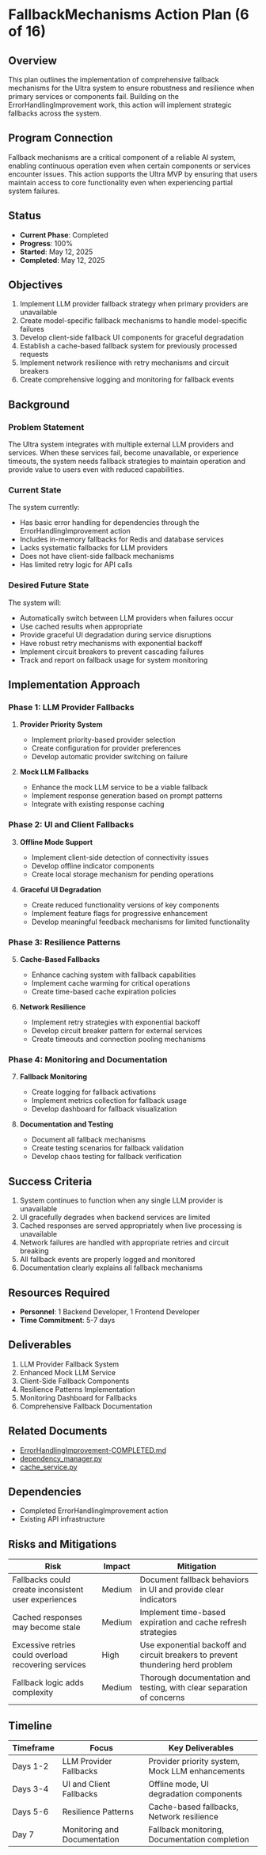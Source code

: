 # FallbackMechanisms Action Plan (6 of 16)

## Overview

This plan outlines the implementation of comprehensive fallback mechanisms for the Ultra system to ensure robustness and resilience when primary services or components fail. Building on the ErrorHandlingImprovement work, this action will implement strategic fallbacks across the system.

## Program Connection

Fallback mechanisms are a critical component of a reliable AI system, enabling continuous operation even when certain components or services encounter issues. This action supports the Ultra MVP by ensuring that users maintain access to core functionality even when experiencing partial system failures.

## Status

- **Current Phase**: Completed
- **Progress**: 100%
- **Started**: May 12, 2025
- **Completed**: May 12, 2025

## Objectives

1. Implement LLM provider fallback strategy when primary providers are unavailable
2. Create model-specific fallback mechanisms to handle model-specific failures
3. Develop client-side fallback UI components for graceful degradation
4. Establish a cache-based fallback system for previously processed requests
5. Implement network resilience with retry mechanisms and circuit breakers
6. Create comprehensive logging and monitoring for fallback events

## Background

### Problem Statement

The Ultra system integrates with multiple external LLM providers and services. When these services fail, become unavailable, or experience timeouts, the system needs fallback strategies to maintain operation and provide value to users even with reduced capabilities.

### Current State

The system currently:

- Has basic error handling for dependencies through the ErrorHandlingImprovement action
- Includes in-memory fallbacks for Redis and database services
- Lacks systematic fallbacks for LLM providers
- Does not have client-side fallback mechanisms
- Has limited retry logic for API calls

### Desired Future State

The system will:

- Automatically switch between LLM providers when failures occur
- Use cached results when appropriate
- Provide graceful UI degradation during service disruptions
- Have robust retry mechanisms with exponential backoff
- Implement circuit breakers to prevent cascading failures
- Track and report on fallback usage for system monitoring

## Implementation Approach

### Phase 1: LLM Provider Fallbacks

1. **Provider Priority System**

   - Implement priority-based provider selection
   - Create configuration for provider preferences
   - Develop automatic provider switching on failure

2. **Mock LLM Fallbacks**
   - Enhance the mock LLM service to be a viable fallback
   - Implement response generation based on prompt patterns
   - Integrate with existing response caching

### Phase 2: UI and Client Fallbacks

3. **Offline Mode Support**

   - Implement client-side detection of connectivity issues
   - Develop offline indicator components
   - Create local storage mechanism for pending operations

4. **Graceful UI Degradation**
   - Create reduced functionality versions of key components
   - Implement feature flags for progressive enhancement
   - Develop meaningful feedback mechanisms for limited functionality

### Phase 3: Resilience Patterns

5. **Cache-Based Fallbacks**

   - Enhance caching system with fallback capabilities
   - Implement cache warming for critical operations
   - Create time-based cache expiration policies

6. **Network Resilience**
   - Implement retry strategies with exponential backoff
   - Develop circuit breaker pattern for external services
   - Create timeouts and connection pooling mechanisms

### Phase 4: Monitoring and Documentation

7. **Fallback Monitoring**

   - Create logging for fallback activations
   - Implement metrics collection for fallback usage
   - Develop dashboard for fallback visualization

8. **Documentation and Testing**
   - Document all fallback mechanisms
   - Create testing scenarios for fallback validation
   - Develop chaos testing for fallback verification

## Success Criteria

1. System continues to function when any single LLM provider is unavailable
2. UI gracefully degrades when backend services are limited
3. Cached responses are served appropriately when live processing is unavailable
4. Network failures are handled with appropriate retries and circuit breaking
5. All fallback events are properly logged and monitored
6. Documentation clearly explains all fallback mechanisms

## Resources Required

- **Personnel**: 1 Backend Developer, 1 Frontend Developer
- **Time Commitment**: 5-7 days

## Deliverables

1. LLM Provider Fallback System
2. Enhanced Mock LLM Service
3. Client-Side Fallback Components
4. Resilience Patterns Implementation
5. Monitoring Dashboard for Fallbacks
6. Comprehensive Fallback Documentation

## Related Documents

- [ErrorHandlingImprovement-COMPLETED.md](../ErrorHandlingImprovement/ErrorHandlingImprovement-COMPLETED.md)
- [dependency_manager.py](/backend/utils/dependency_manager.py)
- [cache_service.py](/backend/services/cache_service.py)

## Dependencies

- Completed ErrorHandlingImprovement action
- Existing API infrastructure

## Risks and Mitigations

| Risk                                                 | Impact | Mitigation                                                                      |
| ---------------------------------------------------- | ------ | ------------------------------------------------------------------------------- |
| Fallbacks could create inconsistent user experiences | Medium | Document fallback behaviors in UI and provide clear indicators                  |
| Cached responses may become stale                    | Medium | Implement time-based expiration and cache refresh strategies                    |
| Excessive retries could overload recovering services | High   | Use exponential backoff and circuit breakers to prevent thundering herd problem |
| Fallback logic adds complexity                       | Medium | Thorough documentation and testing, with clear separation of concerns           |

## Timeline

| Timeframe | Focus                        | Key Deliverables                                |
| --------- | ---------------------------- | ----------------------------------------------- |
| Days 1-2  | LLM Provider Fallbacks       | Provider priority system, Mock LLM enhancements |
| Days 3-4  | UI and Client Fallbacks      | Offline mode, UI degradation components         |
| Days 5-6  | Resilience Patterns          | Cache-based fallbacks, Network resilience       |
| Day 7     | Monitoring and Documentation | Fallback monitoring, Documentation completion   |
